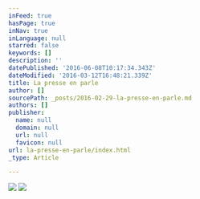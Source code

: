 ```yaml
---
inFeed: true
hasPage: true
inNav: true
inLanguage: null
starred: false
keywords: []
description: ''
datePublished: '2016-06-08T10:17:34.343Z'
dateModified: '2016-03-12T16:48:21.339Z'
title: La presse en parle
author: []
sourcePath: _posts/2016-02-29-la-presse-en-parle.md
authors: []
publisher:
  name: null
  domain: null
  url: null
  favicon: null
url: la-presse-en-parle/index.html
_type: Article

---
```

![](https://the-grid-user-content.s3-us-west-2.amazonaws.com/3628f9a9-4bc5-4658-9dfb-9ccb07e60542.gif)
![](https://the-grid-user-content.s3-us-west-2.amazonaws.com/4a6de91e-810d-4015-a9da-31db9a5a1c0c.png)